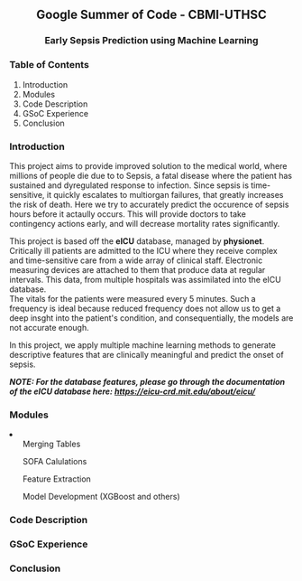 <center><h2>Google Summer of Code - CBMI-UTHSC</h2></center>
<center><h3>Early Sepsis Prediction using Machine Learning</h3></center>
<h3>Table of Contents</h3>
<ol>
    <li>Introduction</li>
    <li>Modules</li>
    <li>Code Description</li>
    <li>GSoC Experience</li>
    <li>Conclusion</li>
</ol>

<h3>Introduction</h3>
<p>
This project aims to provide improved solution to the medical world, where millions of people die due to to Sepsis, a fatal disease where the patient has sustained and dyregulated response to infection. Since sepsis is time-sensitive, it quickly escalates to multiorgan failures, that greatly increases the risk of death. Here we try to accurately predict the occurence of sepsis hours before it actaully occurs. This will provide doctors to take contingency actions early, and will decrease mortality rates significantly.<br>

This project is based off the <b>eICU</b> database, managed by <b>physionet</b>. Critically ill patients are admitted to the ICU where they receive complex and time-sensitive care from a wide array of clinical staff. Electronic measuring devices are attached to them that produce data at regular intervals. This data, from multiple hospitals was assimilated into the eICU database.<br>
The vitals for the patients were measured every 5 minutes. Such a frequency is ideal because reduced frequency does not allow us to get a deep insght into the patient's condition, and consequentially, the models are not accurate enough.<br>

In this project, we apply multiple machine learning methods to generate descriptive features that are clinically meaningful and predict the onset of sepsis.
</p>

<i><b>NOTE: For the database features, please go through the documentation of the eICU database here: https://eicu-crd.mit.edu/about/eicu/</b></i>

<h3>Modules</h3>
<li>
<ol>Merging Tables</ol>
<ol>SOFA Calulations</ol>
<ol>Feature Extraction</ol>
<ol>Model Development (XGBoost and others)</ol>
</li>
<h3>Code Description</h3>

<h3>GSoC Experience</h3>

<h3>Conclusion</h3>
